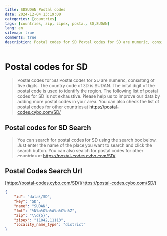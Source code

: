 ```yaml
---
title: SDSUDAN Postal codes 
date: 2024-12-04 13:19:00
categories: [countries]
tags: [countries, zip, zipex, postal, SD,SUDAN]
lang: en
sitemap: true
comments: true
description: Postal codes for SD Postal codes for SD are numeric, consisting of five digits. The country code of SD is SUDAN. The inital digit of the postal code is used to identify the region. The following list of postal codes for SD is not exhaustive. Please help us to improve our data by adding more postal codes in your area. You can also check the list of postal codes for other countries at https://postal-codes.cybo.com/SD/
---
```


# Postal codes for SD
> Postal codes for SD Postal codes for SD are numeric, consisting of five digits. The country code of SD is SUDAN. The inital digit of the postal code is used to identify the region. The following list of postal codes for SD is not exhaustive. Please help us to improve our data by adding more postal codes in your area. You can also check the list of postal codes for other countries at https://postal-codes.cybo.com/SD/

## Postal codes for SD Search 
> You can search for postal codes for SD using the search box below. Just enter the name of the place you want to search and click the search button. You can also search for postal codes for other countries at https://postal-codes.cybo.com/SD/

## Postal Codes Search Url

[https://postal-codes.cybo.com/SD/](https://postal-codes.cybo.com/SD/)
```json
{
    "id": "data\/SD",
    "key": "SD",
    "name": "SUDAN",
    "fmt": "%N%n%O%n%A%n%C%n%Z",
    "zip": "\\d{5}",
    "zipex": "11042,11113",
    "locality_name_type": "district"
}
```
